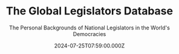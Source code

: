 ---
title: The Global Legislators Database
subtitle: The Personal Backgrounds of National Legislators in the World's Democracies
publication_types:
  - "2"
authors:
  - Nicholas Carnes
  - Joshua Ferrer
  - Miriam Golden
  - Esme Lillywhite
  - Noam Lupu
  - Eugenia Nazrullaeva
publication: Conditionally Accepted, British Journal of Political Science
draft: false
featured: true
image:
  filename: featured
  focal_point: Smart
  preview_only: false
date: 2024-07-25T07:59:00.000Z
---